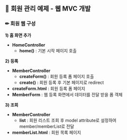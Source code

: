 
## ****📝 회원 관리 예제 -**** 웹 MVC ****개발****

### ✏ 회원 웹 구성

**1) 홈 화면 추가** 

- **HomeController**
    - **home()** : 기본 시작 페이지 호출

**2) 등록** 

- **MemberController**
    - **createForm()** : 회원 등록 폼 페이지 호출
    - **create()** : 회원 등록 후 기본 페이지로 redirect
- **createForm.html** : 회원 등록 폼 페이지
- **MemberForm** : 웹 등록 화면에서 데이터를 전달 받을 폼 객체

**3) 조회**

- **MemberController**
    - **list** : 회원 리스트 조회 후 model attribute로 설정하여 member/memberList로 전달
- **memberList.html** : 회원 목록 페이지
